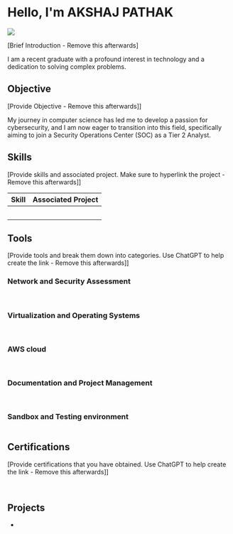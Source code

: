 # Hello, I'm AKSHAJ PATHAK
<a href="https://linkedin.com"><img src="https://img.shields.io/badge/-LinkedIn-0072b1?&style=for-the-badge&logo=linkedin&logoColor=white" /></a>

[Brief Introduction - Remove this afterwards]

I am a recent graduate with a profound interest in technology and a dedication to solving complex problems.

## Objective
[Provide Objective - Remove this afterwards]]

My journey in computer science has led me to develop a passion for cybersecurity, and I am now eager to transition into this field, specifically aiming to join a Security Operations Center (SOC) as a Tier 2 Analyst.

## Skills
[Provide skills and associated project. Make sure to hyperlink the project - Remove this afterwards]]

| Skill                                         | Associated Project         |
|-----------------------------------------------|----------------------------|
|                                               | |
|                                               | |
|                                               | |
|                                               | |
|                                               | |

## Tools
[Provide tools and break them down into categories. Use ChatGPT to help create the link - Remove this afterwards]]

### Network and Security Assessment
<div>
    <img src="" />
    <img src="" />
    <img src="" />
</div>

### Virtualization and Operating Systems
<div>
    <img src="" />
    <img src="" />
</div>

### AWS cloud
<div>
    <img src="" />
    <img src="" />
    <img src="" />
</div>

### Documentation and Project Management
<div>
    <img src="" />
    <img src="" />
    <img src="" />
</div>

### Sandbox and Testing environment 
<div>
    <img src="" />
</div>

## Certifications
[Provide certifications that you have obtained. Use ChatGPT to help create the link - Remove this afterwards]]
<div>
<img src="" />
<img src="" />
<img src="" />
<img src="" />
<img src="" />
</div>

## Projects
- 

